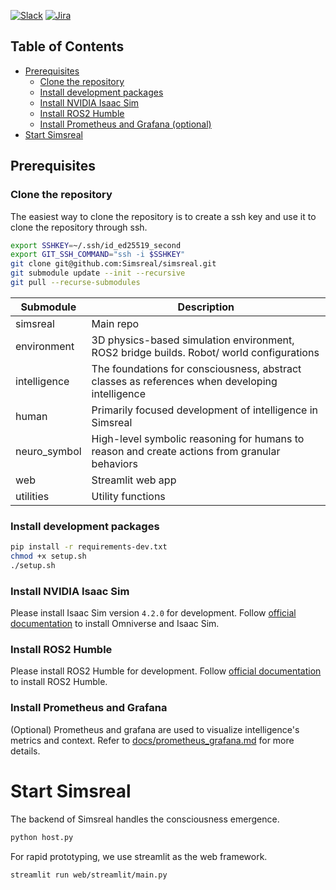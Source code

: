 [![Slack](https://img.shields.io/badge/slack-join%20chat-yellow.svg)](https://join.slack.com/t/simsreal/shared_invite/zt-2vwyklm9d-ppni~ex4pc4~t~5sBGpwFw)
[![Jira](https://img.shields.io/badge/jira-view%20project-blue.svg)](https://simsreal.atlassian.net/jira/software/c/projects/SR/boards/4?assignee=712020%3Acbb6a13b-ccf1-4d9d-8f59-7c4584c2d4ca)
## Table of Contents
- [Prerequisites](#prerequisites)
  - [Clone the repository](#clone-the-repository)
  - [Install development packages](#install-development-packages)
  - [Install NVIDIA Isaac Sim](#install-nvidia-isaac-sim)
  - [Install ROS2 Humble](#install-ros2-humble)
  - [Install Prometheus and Grafana (optional)](#install-prometheus-and-grafana-optional)
- [Start Simsreal](#start-simsreal)

## Prerequisites

### Clone the repository
The easiest way to clone the repository is to create a ssh key and use it to clone the repository through ssh.
```bash
export SSHKEY=~/.ssh/id_ed25519_second
export GIT_SSH_COMMAND="ssh -i $SSHKEY"
git clone git@github.com:Simsreal/simsreal.git
git submodule update --init --recursive
git pull --recurse-submodules
```

| Submodule | Description |
|-----------|-------------|
| simsreal | Main repo |
| environment | 3D physics-based simulation environment, ROS2 bridge builds. Robot/ world configurations |
| intelligence | The foundations for consciousness, abstract classes as references when developing intelligence |
| human | Primarily focused development of intelligence in Simsreal |
| neuro_symbol | High-level symbolic reasoning for humans to reason and create actions from granular behaviors |
| web | Streamlit web app |
| utilities | Utility functions |

### Install development packages
```bash
pip install -r requirements-dev.txt
chmod +x setup.sh
./setup.sh
```

### Install NVIDIA Isaac Sim
Please install Isaac Sim version `4.2.0` for development.
Follow [official documentation](https://docs.omniverse.nvidia.com/isaacsim/latest/installation/install_workstation.html) to install Omniverse and Isaac Sim.

### Install ROS2 Humble
Please install ROS2 Humble for development.
Follow [official documentation](https://docs.omniverse.nvidia.com/isaacsim/latest/installation/install_ros.html) to install ROS2 Humble.

### Install Prometheus and Grafana
(Optional) Prometheus and grafana are used to visualize intelligence's metrics and context. Refer to [docs/prometheus_grafana.md](docs/prometheus_grafana.md) for more details.

# Start Simsreal
The backend of Simsreal handles the consciousness emergence.
```bash
python host.py
```

For rapid prototyping, we use streamlit as the web framework.
```bash
streamlit run web/streamlit/main.py
```
